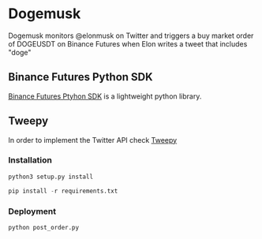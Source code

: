 # Dogemusk

Dogemusk monitors @elonmusk on Twitter and triggers a buy market order of DOGEUSDT on Binance Futures when Elon writes a tweet that includes "doge"


## Binance Futures Python SDK

[Binance Futures Ptyhon SDK](https://github.com/Binance-docs/Binance_Futures_python) is a lightweight python library. 

## Tweepy
In order to implement the Twitter API check [Tweepy](https://github.com/tweepy/tweepy)


### Installation

```python
python3 setup.py install
```
```python
pip install -r requirements.txt
```

### Deployment
```python
python post_order.py
```
